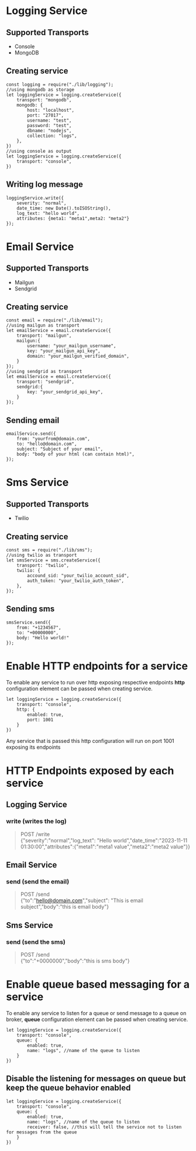 # Logging Service
## Supported Transports
- Console
- MongoDB
## Creating service
```
const logging = require("./lib/logging");
//using mongodb as storage
let loggingService = logging.createService({
    transport: "mongodb",
    mongodb: {
        host: "localhost",
        port: "27017",
        username: "test",
        password: "test",
        dbname: "nodejs",
        collection: "logs",
    },
})
//using console as output
let loggingService = logging.createService({
    transport: "console",
})
```
## Writing log message
```
loggingService.write({
    severity: "normal",
    date_time: new Date().toISOString(),
    log_text: "hello world",
    attributes: {meta1: "meta1",meta2: "meta2"}
});
```

# Email Service
## Supported Transports
- Mailgun
- Sendgrid
## Creating service
```
const email = require("./lib/email");
//using mailgun as transport
let emailService = email.createService({
    transport: "mailgun",
    mailgun:{
        username: "your_mailgun_username",
        key: "your_mailgun_api_key",
        domain: "your_mailgun_verified_domain",
    }
});
//using sendgrid as transport
let emailService = email.createService({
    transport: "sendgrid",
    sendgrid:{
        key: "your_sendgrid_api_key",
    }
});
```
## Sending email
```
emailService.send({
    from: "yourfrom@domain.com",
    to: "hello@domain.com",
    subject: "Subject of your email",
    body: "body of your html (can contain html)",
});
```

# Sms Service
## Supported Transports
- Twilio
## Creating service
```
const sms = require("./lib/sms");
//using twilio as transport
let smsService = sms.createService({
    transport: "twilio",
    twilio: {
        accound_sid: "your_twilio_account_sid",
        auth_token: "your_twilio_auth_token",
    },
});
```
## Sending sms
```
smsService.send({
    from: "+1234567",
    to: "+00000000",
    body: "Hello world!"
});
```
# Enable HTTP endpoints for a service
To enable any service to run over http exposing respective endpoints **http** configuration element can be passed when creating service.
```
let loggingService = logging.createService({
    transport: "console",
    http: {
        enabled: true,
        port: 1001
    }
})
```
Any service that is passed this http configuration will run on port 1001 exposing its endpoints

# HTTP Endpoints exposed by each service

## Logging Service
### write (writes the log)
> POST /write <br />
{"severity":"normal","log_text": "Hello world","date_time":"2023-11-11 01:30:00","attributes":{"meta1":"meta1 value","meta2":"meta2 value"}}

## Email Service
### send (send the email)
> POST /send <br />
{"to":"hello@domain.com","subject": "This is email subject","body":"this is email body"}

## Sms Service
### send (send the sms)
> POST /send <br />
{"to":"+0000000","body":"this is sms body"}

# Enable queue based messaging for a service
To enable any service to listen for a queue or send message to a queue on broker, **queue** configuration element can be passed when creating service.
```
let loggingService = logging.createService({
    transport: "console",
    queue: {
        enabled: true,
        name: "logs", //name of the queue to listen
    }
})
```
## Disable the listening for messages on queue but keep the queue behavior enabled
```
let loggingService = logging.createService({
    transport: "console",
    queue: {
        enabled: true,
        name: "logs", //name of the queue to listen
        receiver: false, //this will tell the service not to listen for messages from the queue
    }
})
```